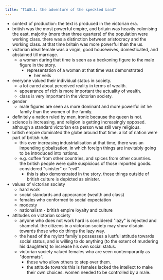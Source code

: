```yaml
---
title: "T1W8L1: the adventure of the speckled band"
---
```


- context of production: the text is produced in the victorian era.
- british was the most powerful empire, and britain was heavily colonising the east. majority (more than three quarters) of the population were working class. there was a distinction between aristocracy and the working class. at that time britain was more powerful than the us.
- victorian ideal female was a virgin, good housewives, domesticated, and abstained till marriage.
  - a woman during that time is seen as a beckoning figure to the male figure in the story.
    - representation of a woman at that time was demonstrated
      - her veils
- everyone valued their individual status in society.
  - a lot cared about perceived reality in terms of wealth.
  - appearance of rich is more important the actuality of wealth.
  - class is very important in the victorian society.
- gender
  - male figures are seen as more dominant and more powerful int he family than the women of the family.
- definitely a nation ruled by men, ironic because the queen is not.
- science is increasing, and religion is getting increasingly opposed. although a standard victorian era person was still very religious.
- british empire dominated the globe around that time. a lot of nation were part of british rule.
  - this ever increasing industrialisation at that time, there was an impending globalisation, in which foreign things are inevitably going to be introduced into nations.
  - e.g. coffee from other countries, and spices from other countries. the british people were quite suspicious of those imported goods. considered "sinister" or "evil".
    - this is also demonstrated in the story. those things outside of british culture is depicted as sinister.
- values of victorian society
  - hard work
  - social standards and appearance (wealth and class)
  - females who conformed to social expectation
  - modesty
  - nationalism - british empire loyalty and culture
- attitudes on victorian society
  - anyone who does not work hard is considered "lazy" is rejected and shameful. the citizens in a victorian society may show disdain towards those who do things the lazy way.
  - the head of the roylott family's possesses a lustful attitude towards social status, and is willing to do anything (to the extent of murdering his daughters) to increase his own social status.
  - victorian society valued females who are seen contemporarily as "doormats".
    - those who allow others to step over them.
    - the attitude towards this is females lacked the intellect to make their own choices. women needed to be controlled by a male.
